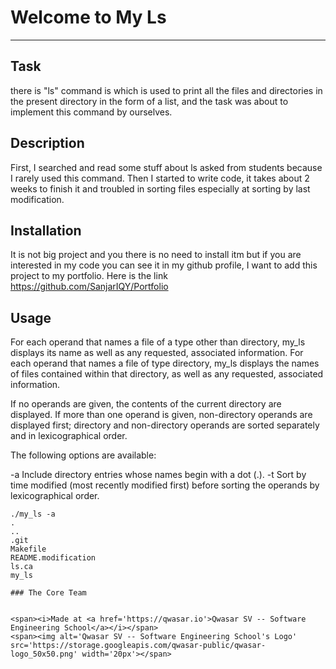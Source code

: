 # Welcome to My Ls
***

## Task
there is "ls" command is which is used to print all the files and directories in the present directory in the form of a list, and the task was about to implement this command by ourselves.

## Description
First, I searched and read some stuff about ls asked from students because I rarely used this command. Then I started to write code, it takes about 2 weeks to finish it and troubled in sorting files especially at sorting by last modification.

## Installation
It is not big project and you there is no need to install itm but if you are interested in my code you can see it in my github profile, I want to add this project to my portfolio. Here is the link https://github.com/SanjarIQY/Portfolio

## Usage
For each operand that names a file of a type other than directory, my_ls displays its name as well as any requested, associated information. For each operand that names a file of type directory, my_ls displays the names of files contained within that directory, as well as any requested, associated information.

If no operands are given, the contents of the current directory are displayed. If more than one operand is given, non-directory operands are displayed first; directory and non-directory operands are sorted separately and in lexicographical order.

The following options are available:

-a Include directory entries whose names begin with a dot (.).
-t Sort by time modified (most recently modified first) before sorting the operands by lexicographical order.
```
./my_ls -a 
.
..
.git 
Makefile
README.modification
ls.ca
my_ls

### The Core Team


<span><i>Made at <a href='https://qwasar.io'>Qwasar SV -- Software Engineering School</a></i></span>
<span><img alt='Qwasar SV -- Software Engineering School's Logo' src='https://storage.googleapis.com/qwasar-public/qwasar-logo_50x50.png' width='20px'></span>